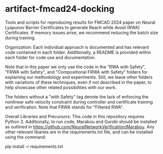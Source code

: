 # artifact-fmcad24-docking
Tools and scripts for reproducing results for FMCAD 2024 paper on Neural Lyapunov Barrier Certificates to generate Reach while Avoid (RWA) Certificates. If memory issues arise, we recommend reducing the batch size during training.

Organization:
Each individual approach is documented and has relevant code contained in each folder. Additionally, a README is provided within each folder for code use and documentation.

Note that in this paper we only use the code in the "RWA with Safety", "FRWA with Safety", and "Compositional FRWA with Safety" folders for explaining our methodology and experiments. Still, we leave other folders with variations of these techniques, even if not described in the paper, to help showcase other related possibilities with our work.

The folders without a "with Safety" tag denote the lack of enforcing the nonlinear safe velocity constraint during controller and certificate training and verification. Note that FRWA stands for "Filtered RWA".

Overall Libraries and Precursors:
This code in this repository requires Python 3. Additionally, to run code, Marabou and Gurobi should be installed as outlined in https://github.com/NeuralNetworkVerification/Marabou. Any other relevant libaries are in the requirements.txt file, and can be installed using the command: 

pip install -r requirements.txt